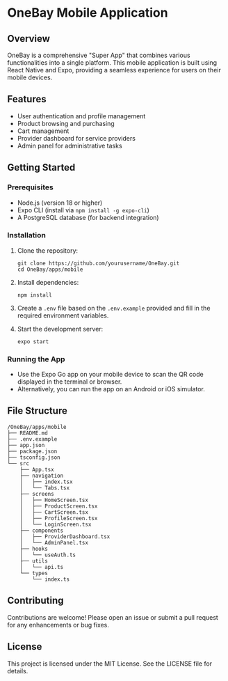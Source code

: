 # OneBay Mobile Application

## Overview
OneBay is a comprehensive "Super App" that combines various functionalities into a single platform. This mobile application is built using React Native and Expo, providing a seamless experience for users on their mobile devices.

## Features
- User authentication and profile management
- Product browsing and purchasing
- Cart management
- Provider dashboard for service providers
- Admin panel for administrative tasks

## Getting Started

### Prerequisites
- Node.js (version 18 or higher)
- Expo CLI (install via `npm install -g expo-cli`)
- A PostgreSQL database (for backend integration)

### Installation
1. Clone the repository:
   ```
   git clone https://github.com/yourusername/OneBay.git
   cd OneBay/apps/mobile
   ```

2. Install dependencies:
   ```
   npm install
   ```

3. Create a `.env` file based on the `.env.example` provided and fill in the required environment variables.

4. Start the development server:
   ```
   expo start
   ```

### Running the App
- Use the Expo Go app on your mobile device to scan the QR code displayed in the terminal or browser.
- Alternatively, you can run the app on an Android or iOS simulator.

## File Structure
```
/OneBay/apps/mobile
├── README.md
├── .env.example
├── app.json
├── package.json
├── tsconfig.json
└── src
    ├── App.tsx
    ├── navigation
    │   ├── index.tsx
    │   └── Tabs.tsx
    ├── screens
    │   ├── HomeScreen.tsx
    │   ├── ProductScreen.tsx
    │   ├── CartScreen.tsx
    │   ├── ProfileScreen.tsx
    │   └── LoginScreen.tsx
    ├── components
    │   ├── ProviderDashboard.tsx
    │   └── AdminPanel.tsx
    ├── hooks
    │   └── useAuth.ts
    ├── utils
    │   └── api.ts
    └── types
        └── index.ts
```

## Contributing
Contributions are welcome! Please open an issue or submit a pull request for any enhancements or bug fixes.

## License
This project is licensed under the MIT License. See the LICENSE file for details.